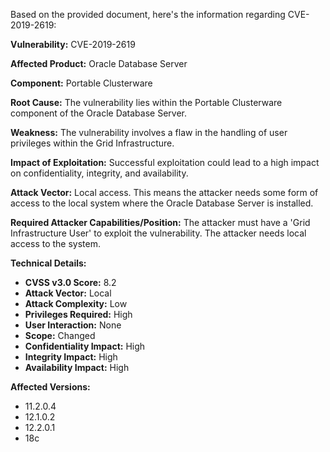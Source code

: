 Based on the provided document, here's the information regarding CVE-2019-2619:

**Vulnerability:** CVE-2019-2619

**Affected Product:** Oracle Database Server

**Component:** Portable Clusterware

**Root Cause:** The vulnerability lies within the Portable Clusterware component of the Oracle Database Server.

**Weakness:** The vulnerability involves a flaw in the handling of user privileges within the Grid Infrastructure.

**Impact of Exploitation:** Successful exploitation could lead to a high impact on confidentiality, integrity, and availability.

**Attack Vector:** Local access. This means the attacker needs some form of access to the local system where the Oracle Database Server is installed.

**Required Attacker Capabilities/Position:**  The attacker must have a 'Grid Infrastructure User' to exploit the vulnerability. The attacker needs local access to the system.

**Technical Details:**

*   **CVSS v3.0 Score:** 8.2
*   **Attack Vector:** Local
*   **Attack Complexity:** Low
*   **Privileges Required:** High
*   **User Interaction:** None
*   **Scope:** Changed
*   **Confidentiality Impact:** High
*   **Integrity Impact:** High
*   **Availability Impact:** High

**Affected Versions:**
*   11.2.0.4
*   12.1.0.2
*   12.2.0.1
*   18c